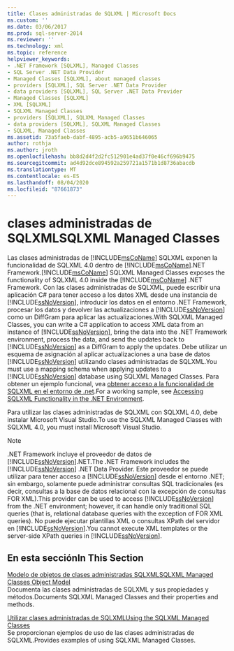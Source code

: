 ```yaml
---
title: Clases administradas de SQLXML | Microsoft Docs
ms.custom: ''
ms.date: 03/06/2017
ms.prod: sql-server-2014
ms.reviewer: ''
ms.technology: xml
ms.topic: reference
helpviewer_keywords:
- .NET Framework [SQLXML], Managed Classes
- SQL Server .NET Data Provider
- Managed Classes [SQLXML], about managed classes
- providers [SQLXML], SQL Server .NET Data Provider
- data providers [SQLXML], SQL Server .NET Data Provider
- Managed Classes [SQLXML]
- XML [SQLXML]
- SQLXML Managed Classes
- providers [SQLXML], SQLXML Managed Classes
- data providers [SQLXML], SQLXML Managed Classes
- SQLXML, Managed Classes
ms.assetid: 73a5faeb-dabf-4895-acb5-a9651b646065
author: rothja
ms.author: jroth
ms.openlocfilehash: bb8d2d4f2d2fc512901e4ad37f0e46cf696b9475
ms.sourcegitcommit: ad4d92dce894592a259721a1571b1d8736abacdb
ms.translationtype: MT
ms.contentlocale: es-ES
ms.lasthandoff: 08/04/2020
ms.locfileid: "87661873"
---
```

# <a name="sqlxml-managed-classes"></a><span data-ttu-id="9824f-102">clases administradas de SQLXML</span><span class="sxs-lookup"><span data-stu-id="9824f-102">SQLXML Managed Classes</span></span>
  <span data-ttu-id="9824f-103">Las clases administradas de [!INCLUDE[msCoName](../../../includes/msconame-md.md)] SQLXML exponen la funcionalidad de SQLXML 4.0 dentro de [!INCLUDE[msCoName](../../../includes/msconame-md.md)].NET Framework.</span><span class="sxs-lookup"><span data-stu-id="9824f-103">[!INCLUDE[msCoName](../../../includes/msconame-md.md)] SQLXML Managed Classes exposes the functionality of SQLXML 4.0 inside the [!INCLUDE[msCoName](../../../includes/msconame-md.md)] .NET Framework.</span></span> <span data-ttu-id="9824f-104">Con las clases administradas de SQLXML, puede escribir una aplicación C# para tener acceso a los datos XML desde una instancia de [!INCLUDE[ssNoVersion](../../../includes/ssnoversion-md.md)], introducir los datos en el entorno .NET Framework, procesar los datos y devolver las actualizaciones a [!INCLUDE[ssNoVersion](../../../includes/ssnoversion-md.md)] como un DiffGram para aplicar las actualizaciones.</span><span class="sxs-lookup"><span data-stu-id="9824f-104">With SQLXML Managed Classes, you can write a C# application to access XML data from an instance of [!INCLUDE[ssNoVersion](../../../includes/ssnoversion-md.md)], bring the data into the .NET Framework environment, process the data, and send the updates back to [!INCLUDE[ssNoVersion](../../../includes/ssnoversion-md.md)] as a DiffGram to apply the updates.</span></span> <span data-ttu-id="9824f-105">Debe utilizar un esquema de asignación al aplicar actualizaciones a una base de datos [!INCLUDE[ssNoVersion](../../../includes/ssnoversion-md.md)] utilizando clases administradas de SQLXML.</span><span class="sxs-lookup"><span data-stu-id="9824f-105">You must use a mapping schema when applying updates to a [!INCLUDE[ssNoVersion](../../../includes/ssnoversion-md.md)] database using SQLXML Managed Classes.</span></span> <span data-ttu-id="9824f-106">Para obtener un ejemplo funcional, vea [obtener acceso a la funcionalidad de SQLXML en el entorno de .net](accessing-sqlxml-functionality-in-the-net-environment.md).</span><span class="sxs-lookup"><span data-stu-id="9824f-106">For a working sample, see [Accessing SQLXML Functionality in the .NET Environment](accessing-sqlxml-functionality-in-the-net-environment.md).</span></span>  
  
 <span data-ttu-id="9824f-107">Para utilizar las clases administradas de SQLXML con SQLXML 4.0, debe instalar Microsoft Visual Studio.</span><span class="sxs-lookup"><span data-stu-id="9824f-107">To use the SQLXML Managed Classes with SQLXML 4.0, you must install Microsoft Visual Studio.</span></span>  
  
> [!NOTE]  
>  <span data-ttu-id="9824f-108">.NET Framework incluye el proveedor de datos de [!INCLUDE[ssNoVersion](../../../includes/ssnoversion-md.md)].NET.</span><span class="sxs-lookup"><span data-stu-id="9824f-108">The .NET Framework includes the [!INCLUDE[ssNoVersion](../../../includes/ssnoversion-md.md)] .NET Data Provider.</span></span> <span data-ttu-id="9824f-109">Este proveedor se puede utilizar para tener acceso a [!INCLUDE[ssNoVersion](../../../includes/ssnoversion-md.md)] desde el entorno .NET; sin embargo, solamente puede administrar consultas SQL tradicionales (es decir, consultas a la base de datos relacional con la excepción de consultas FOR XML).</span><span class="sxs-lookup"><span data-stu-id="9824f-109">This provider can be used to access [!INCLUDE[ssNoVersion](../../../includes/ssnoversion-md.md)] from the .NET environment; however, it can handle only traditional SQL queries (that is, relational database queries with the exception of FOR XML queries).</span></span> <span data-ttu-id="9824f-110">No puede ejecutar plantillas XML o consultas XPath del servidor en [!INCLUDE[ssNoVersion](../../../includes/ssnoversion-md.md)].</span><span class="sxs-lookup"><span data-stu-id="9824f-110">You cannot execute XML templates or the server-side XPath queries in [!INCLUDE[ssNoVersion](../../../includes/ssnoversion-md.md)].</span></span>  
  
## <a name="in-this-section"></a><span data-ttu-id="9824f-111">En esta sección</span><span class="sxs-lookup"><span data-stu-id="9824f-111">In This Section</span></span>  
 [<span data-ttu-id="9824f-112">Modelo de objetos de clases administradas SQLXML</span><span class="sxs-lookup"><span data-stu-id="9824f-112">SQLXML Managed Classes Object Model</span></span>](../../../database-engine/dev-guide/sqlxml-managed-classes-object-model.md)  
 <span data-ttu-id="9824f-113">Documenta las clases administradas de SQLXML y sus propiedades y métodos.</span><span class="sxs-lookup"><span data-stu-id="9824f-113">Documents SQLXML Managed Classes and their properties and methods.</span></span>  
  
 [<span data-ttu-id="9824f-114">Utilizar clases administradas de SQLXML</span><span class="sxs-lookup"><span data-stu-id="9824f-114">Using the SQLXML Managed Classes</span></span>](sqlxml-4-0-net-framework-support-managed-classes.md)  
 <span data-ttu-id="9824f-115">Se proporcionan ejemplos de uso de las clases administradas de SQLXML.</span><span class="sxs-lookup"><span data-stu-id="9824f-115">Provides examples of using SQLXML Managed Classes.</span></span>  
  
  
